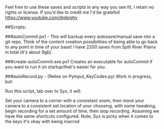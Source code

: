 Feel free to use these saves and scripts in any way you see fit, I retain no rights or license.  If you'd like to credit me I'd be grateful! https://www.youtube.com/@deighv

##Scripts:

###autoCommit.ps1 -
This will backup every autosave/manual save into a git repo.  Think of the content creation possibilities of being able to go back to any point in time of your base!  I have 2200 saves from Split River Plains in total (it's about 9gb).

###create-autoCommit.exe.ps1
Creates an executable for autoCommit if you want to run it on startup/that's easier for you.

###autoRecord.py -
(Relies on PyInput_KeyCodes.py)
Work in progress, but:

Run this script, tab over to Syx, it will:

Set your camera to a corner with a consistent zoom, then move your camera to a consistent set location of your choosing, with some tweaking, begin recording for a set amount of time, then stop recording.  Assuming we have the same shortcuts configured.  Note, Syx is picky when it comes to the keys it's okay with being macrod

